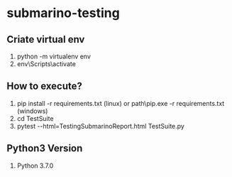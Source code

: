 # submarino-testing

## Criate virtual env
1. python -m virtualenv env
2. env\Scripts\activate

## How to execute?
1. pip install -r requirements.txt (linux) or path\pip.exe -r requirements.txt (windows)
2. cd TestSuite 
3. pytest --html=TestingSubmarinoReport.html TestSuite.py

## Python3 Version
1. Python 3.7.0
